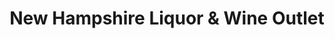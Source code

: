 ---
title: "New Hampshire Liquor & Wine Outlet"
url: /new-hampton/new-hampshire-liquor-und-wine-outlet/
shop: Spirituosen
---